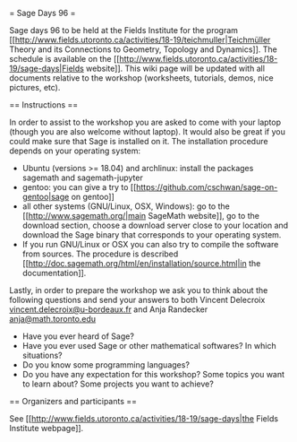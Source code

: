 = Sage Days 96 =

Sage days 96 to be held at the Fields Institute for the program [[http://www.fields.utoronto.ca/activities/18-19/teichmuller|Teichmüller Theory and its Connections to Geometry, Topology and Dynamics]]. The schedule is available on the [[http://www.fields.utoronto.ca/activities/18-19/sage-days|Fields website]]. This wiki page will be updated with all documents relative to the workshop (worksheets, tutorials, demos, nice pictures, etc).

== Instructions ==

In order to assist to the workshop you are asked to come with your laptop (though you are also welcome without laptop). It would also be great if you could make sure that Sage is installed on it. The installation procedure depends on your operating system:

 * Ubuntu (versions >= 18.04) and archlinux: install the packages sagemath and sagemath-jupyter
 * gentoo: you can give a try to [[https://github.com/cschwan/sage-on-gentoo|sage on gentoo]]
 * all other systems (GNU/Linux, OSX, Windows): go to the [[http://www.sagemath.org/|main SageMath website]], go to the download section, choose a download server close to your location and download the Sage binary that corresponds to your operating system.
 * If you run GNU/Linux or OSX you can also try to compile the software from sources. The procedure is described [[http://doc.sagemath.org/html/en/installation/source.html|in the documentation]].

Lastly, in order to prepare the workshop we ask you to think about the following questions and send your answers to both Vincent Delecroix <vincent.delecroix@u-bordeaux.fr> and Anja Randecker <anja@math.toronto.edu>

 * Have you ever heard of Sage?
 * Have you ever used Sage or other mathematical softwares? In which situations?
 * Do you know some programming languages?
 * Do you have any expectation for this workshop? Some topics you want to learn about? Some projects you want to achieve? 

== Organizers and participants ==

See [[http://www.fields.utoronto.ca/activities/18-19/sage-days|the Fields Institute webpage]].
